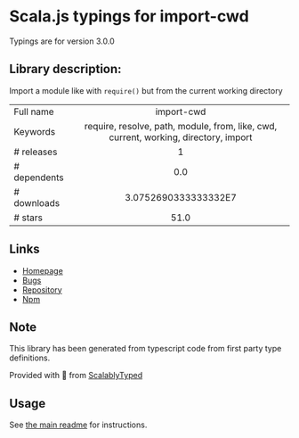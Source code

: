 
# Scala.js typings for import-cwd

Typings are for version 3.0.0

## Library description:
Import a module like with `require()` but from the current working directory

|                    |                 |
| ------------------ | :-------------: |
| Full name          | import-cwd |
| Keywords           | require, resolve, path, module, from, like, cwd, current, working, directory, import |
| # releases         | 1 |
| # dependents       | 0.0 |
| # downloads        | 3.0752690333333332E7 |
| # stars            | 51.0 |

## Links
- [Homepage](https://github.com/sindresorhus/import-cwd#readme)
- [Bugs](https://github.com/sindresorhus/import-cwd/issues)
- [Repository](https://github.com/sindresorhus/import-cwd)
- [Npm](https://www.npmjs.com/package/import-cwd)
    


## Note
This library has been generated from typescript code from first party type definitions.

Provided with :purple_heart: from [ScalablyTyped](https://github.com/oyvindberg/ScalablyTyped)

## Usage
See [the main readme](../../readme.md) for instructions.


